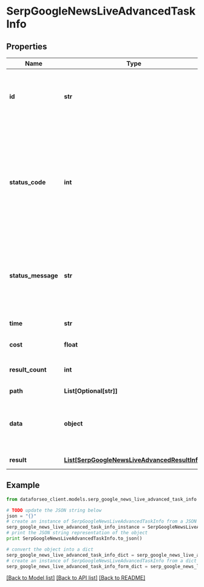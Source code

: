 # SerpGoogleNewsLiveAdvancedTaskInfo


## Properties

Name | Type | Description | Notes
------------ | ------------- | ------------- | -------------
**id** | **str** | task identifier unique task identifier in our system in the UUID format | [optional] 
**status_code** | **int** | status code of the task generated by DataForSEO, can be within the following range: 10000-60000 you can find the full list of the response codes here | [optional] 
**status_message** | **str** | informational message of the task you can find the full list of general informational messages here | [optional] 
**time** | **str** | execution time, seconds | [optional] 
**cost** | **float** | total tasks cost, USD | [optional] 
**result_count** | **int** | number of elements in the result array | [optional] 
**path** | **List[Optional[str]]** | URL path | [optional] 
**data** | **object** | contains the same parameters that you specified in the POST request | [optional] 
**result** | [**List[SerpGoogleNewsLiveAdvancedResultInfo]**](SerpGoogleNewsLiveAdvancedResultInfo.md) | array of results | [optional] 

## Example

```python
from dataforseo_client.models.serp_google_news_live_advanced_task_info import SerpGoogleNewsLiveAdvancedTaskInfo

# TODO update the JSON string below
json = "{}"
# create an instance of SerpGoogleNewsLiveAdvancedTaskInfo from a JSON string
serp_google_news_live_advanced_task_info_instance = SerpGoogleNewsLiveAdvancedTaskInfo.from_json(json)
# print the JSON string representation of the object
print SerpGoogleNewsLiveAdvancedTaskInfo.to_json()

# convert the object into a dict
serp_google_news_live_advanced_task_info_dict = serp_google_news_live_advanced_task_info_instance.to_dict()
# create an instance of SerpGoogleNewsLiveAdvancedTaskInfo from a dict
serp_google_news_live_advanced_task_info_form_dict = serp_google_news_live_advanced_task_info.from_dict(serp_google_news_live_advanced_task_info_dict)
```
[[Back to Model list]](../README.md#documentation-for-models) [[Back to API list]](../README.md#documentation-for-api-endpoints) [[Back to README]](../README.md)


